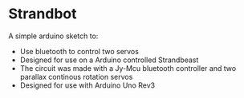 # Strandbot

A simple arduino sketch to:

  - Use bluetooth to control two servos
  - Designed for use on a Arduino controlled Strandbeast
  - The circuit was made with a Jy-Mcu bluetooth controller and two parallax continous rotation servos
  - Designed for use with Arduino Uno Rev3



